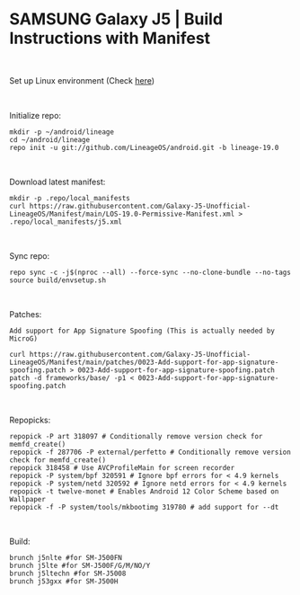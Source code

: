 # SAMSUNG Galaxy J5 | Build Instructions with Manifest
<br/>

Set up Linux environment (Check <a href="https://github.com/Galaxy-J5-Unofficial-LineageOS/Manifest/blob/main/LOS-Build-Environment.md">here</a>)

<br/>

Initialize repo:
```
mkdir -p ~/android/lineage
cd ~/android/lineage
repo init -u git://github.com/LineageOS/android.git -b lineage-19.0
```
<br/>


Download latest manifest:
```
mkdir -p .repo/local_manifests
curl https://raw.githubusercontent.com/Galaxy-J5-Unofficial-LineageOS/Manifest/main/LOS-19.0-Permissive-Manifest.xml > .repo/local_manifests/j5.xml
```
<br/>

Sync repo:
```
repo sync -c -j$(nproc --all) --force-sync --no-clone-bundle --no-tags
source build/envsetup.sh
```
<br/>

Patches:

```Add support for App Signature Spoofing (This is actually needed by MicroG)```
```
curl https://raw.githubusercontent.com/Galaxy-J5-Unofficial-LineageOS/Manifest/main/patches/0023-Add-support-for-app-signature-spoofing.patch > 0023-Add-support-for-app-signature-spoofing.patch
patch -d frameworks/base/ -p1 < 0023-Add-support-for-app-signature-spoofing.patch
```
<br/>

Repopicks:
```
repopick -P art 318097 # Conditionally remove version check for memfd_create()
repopick -f 287706 -P external/perfetto # Conditionally remove version check for memfd_create()
repopick 318458 # Use AVCProfileMain for screen recorder
repopick -P system/bpf 320591 # Ignore bpf errors for < 4.9 kernels
repopick -P system/netd 320592 # Ignore netd errors for < 4.9 kernels
repopick -t twelve-monet # Enables Android 12 Color Scheme based on Wallpaper
repopick -f -P system/tools/mkbootimg 319780 # add support for --dt
```
<br/>

Build:
```
brunch j5nlte #for SM-J500FN
brunch j5lte #for SM-J500F/G/M/NO/Y
brunch j5ltechn #for SM-J5008
brunch j53gxx #for SM-J500H
```

<br/>
